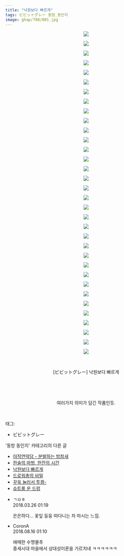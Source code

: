 ```yaml
---
title: "낙원보다 빠르게"
tags: ビビットグレー 동방_동인지
image: ghap/798/001.jpg
---
```

<div class="article">
<p style="text-align: center; clear: none; float: none;"><img src="{{ site.nasurl }}/ghap/798/001.jpg"/></p>
<p style="text-align: center; clear: none; float: none;"><img src="{{ site.nasurl }}/ghap/798/002.jpg"/></p>
<p style="text-align: center; clear: none; float: none;"><img src="{{ site.nasurl }}/ghap/798/003.jpg"/></p>
<p style="text-align: center; clear: none; float: none;"><img src="{{ site.nasurl }}/ghap/798/004.jpg"/></p>
<p style="text-align: center; clear: none; float: none;"><img src="{{ site.nasurl }}/ghap/798/005.jpg"/></p>
<p style="text-align: center; clear: none; float: none;"><img src="{{ site.nasurl }}/ghap/798/006.jpg"/></p>
<p style="text-align: center; clear: none; float: none;"><img src="{{ site.nasurl }}/ghap/798/007.jpg"/></p>
<p style="text-align: center; clear: none; float: none;"><img src="{{ site.nasurl }}/ghap/798/008.jpg"/></p>
<p style="text-align: center; clear: none; float: none;"><img src="{{ site.nasurl }}/ghap/798/009.jpg"/></p>
<p style="text-align: center; clear: none; float: none;"><img src="{{ site.nasurl }}/ghap/798/010.jpg"/></p>
<p style="text-align: center; clear: none; float: none;"><img src="{{ site.nasurl }}/ghap/798/011.jpg"/></p>
<p style="text-align: center; clear: none; float: none;"><img src="{{ site.nasurl }}/ghap/798/012.jpg"/></p>
<p style="text-align: center; clear: none; float: none;"><img src="{{ site.nasurl }}/ghap/798/013.jpg"/></p>
<p style="text-align: center; clear: none; float: none;"><img src="{{ site.nasurl }}/ghap/798/014.jpg"/></p>
<p style="text-align: center; clear: none; float: none;"><img src="{{ site.nasurl }}/ghap/798/015.jpg"/></p>
<p style="text-align: center; clear: none; float: none;"><img src="{{ site.nasurl }}/ghap/798/016.jpg"/></p>
<p style="text-align: center; clear: none; float: none;"><img src="{{ site.nasurl }}/ghap/798/017.jpg"/></p>
<p style="text-align: center; clear: none; float: none;"><img src="{{ site.nasurl }}/ghap/798/018.jpg"/></p>
<p style="text-align: center; clear: none; float: none;"><img src="{{ site.nasurl }}/ghap/798/019.jpg"/></p>
<p style="text-align: center; clear: none; float: none;"><img src="{{ site.nasurl }}/ghap/798/020.jpg"/></p>
<p style="text-align: center; clear: none; float: none;"><img src="{{ site.nasurl }}/ghap/798/021.jpg"/></p>
<p style="text-align: center; clear: none; float: none;"><img src="{{ site.nasurl }}/ghap/798/022.jpg"/></p>
<p style="text-align: center; clear: none; float: none;"><img src="{{ site.nasurl }}/ghap/798/023.jpg"/></p>
<p style="text-align: center; clear: none; float: none;"><img src="{{ site.nasurl }}/ghap/798/024.jpg"/></p>
<p style="text-align: center; clear: none; float: none;"><img src="{{ site.nasurl }}/ghap/798/025.jpg"/></p>
<p style="text-align: center; clear: none; float: none;"><img src="{{ site.nasurl }}/ghap/798/026.jpg"/></p>
<p style="text-align: center; clear: none; float: none;"><img src="{{ site.nasurl }}/ghap/798/027.jpg"/></p>
<p style="text-align: center; clear: none; float: none;"><img src="{{ site.nasurl }}/ghap/798/028.jpg"/></p>
<p style="text-align: center; clear: none; float: none;"><img src="{{ site.nasurl }}/ghap/798/029.jpg"/></p>
<p style="text-align: center; clear: none; float: none;"><img src="{{ site.nasurl }}/ghap/798/030.jpg"/></p>
<p style="text-align: center; clear: none; float: none;"><img src="{{ site.nasurl }}/ghap/798/031.jpg"/></p>
<p style="text-align: center; clear: none; float: none;"><img src="{{ site.nasurl }}/ghap/798/032.jpg"/></p>
<p style="text-align: center; clear: none; float: none;"><img src="{{ site.nasurl }}/ghap/798/033.jpg"/></p>
<p style="text-align: center; clear: none; float: none;"><img src="{{ site.nasurl }}/ghap/798/034.jpg"/></p>
<p style="text-align: center; clear: none; float: none;"><br/></p>
<p style="text-align: center; clear: none; float: none;">[ビビットグレー] 낙원보다 빠르게</p>
<p style="text-align: center; clear: none; float: none;"><br/></p>
<p style="text-align: center; clear: none; float: none;"><br/></p>
<p style="text-align: center; clear: none; float: none;">여러가지 의미가 담긴 작품인듯.</p>
<p><br/></p>
</div><div class="tagTrail">
<p>태그: </p>
<ul>
<li>ビビットグレー</li>
</ul>
</div><div class="another">
<p>'동방 동인지' 카테고리의 다른 글</p>
<ul>
<li><a href="/2016-07-10-ghap_800">야작연악담 - 분발하는 밤참새</a></li>
<li><a href="/2016-07-10-ghap_799">한술의 마법, 한잔의 시간</a></li>
<li><a href="/2016-07-10-ghap_798">낙원보다 빠르게</a></li>
<li><a href="/2016-07-10-ghap_797">드로워총의 비밀</a></li>
<li><a href="/2016-07-10-ghap_795">꾸욱 눌러서 투쾅-</a></li>
<li><a href="/2016-07-10-ghap_794">슈트룸 운 드렁</a></li>
</ul>
</div><div class="cb_module cb_fluid">
<div class="cb_wrt cb_profile">
<div class="comment">
<ul>
<li class="cb_thumb_off" id="comment15227268">
<div class="cb_comment_area">
<div class="cb_info_area">
<div class="cb_section">
<span class="cb_nick_name">ㄱㅁㅎ</span>
</div>
<div class="cb_section">
<span class="cb_date">2018.03.26 01:19 </span>
</div>
</div>
<div class="cb_dsc_comment">
<p class="cb_dsc">
											은은하다... 꽃잎 둥둥 떠다니는 차 마시는 느낌.
										</p>
</div>
</div></li>
<li class="cb_thumb_off" id="comment15309610">
<div class="cb_comment_area">
<div class="cb_info_area">
<div class="cb_section">
<span class="cb_nick_name">CoronA</span>
</div>
<div class="cb_section">
<span class="cb_date">2018.08.16 01:10 </span>
</div>
</div>
<div class="cb_dsc_comment">
<p class="cb_dsc">
											애매한 수명물추<br/>
중세시대 마을에서 상대성이론을 가르치네 ㅋㅋㅋㅋㅋㅋ
										</p>
</div>
</div></li>
</ul>
</div>
</div><!-- commentList close -->
</div>